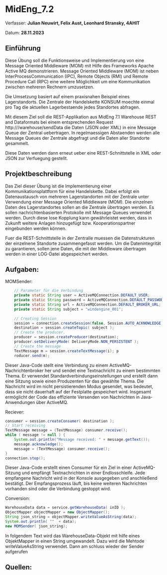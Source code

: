 # MidEng_7.2

Verfasser: **Julian Neuwirt, Felix Aust, Leonhard Stransky, 4AHIT**

Datum: **28.11.2023**

## Einführung

Diese Übung soll die Funktionsweise und Implementierung von eine Message Oriented Middleware (MOM) mit Hilfe des Frameworks Apache Active MQ demonstrieren. Message Oriented Middleware (MOM) ist neben InterProcessCommunication (IPC), Remote Objects (RMI) und Remote Procedure Call (RPC) eine weitere Möglichkeit um eine Kommunikation zwischen mehreren Rechnern umzusetzen.

Die Umsetzung basiert auf einem praxisnahen Beispiel eines Lagerstandorts. Die Zentrale der Handelskette KONSUM moechte einmal pro Tag die aktuellen Lagerbestaende jedes Standortes abfragen.

Mit diesem Ziel soll die REST-Applikation aus MidEng 7.1 Warehouse REST and Dataformats bei einem entsprechenden Request http:///warehouse/sendData die Daten (JSON oder XML) in eine Message Queue der Zentral uebertragen. In regelmaessigen Abstaenden werden alle Message Queues der Zentrale abgefragt und die Daten aller Standorte gesammelt.

Diese Daten werden dann erneut ueber eine REST-Schnittstelle in XML oder JSON zur Verfuegung gestellt.

## Projektbeschreibung

Das Ziel dieser Übung ist die Implementierung einer Kommunikationsplattform für eine Handelskette. Dabei erfolgt ein Datenaustausch von mehreren Lagerstandorten mit der Zentrale unter Verwendung einer Message Oriented Middleware (MOM). Die einzelnen Daten des Lagerstandortes sollen an die Zentrale übertragen werden. Es sollen nachrichtenbasierten Protokolle mit Message Queues verwendet werden. Durch diese lose Kopplung kann gewährleistet werden, dass in Zukunft weitere Anlagen hinzugefügt bzw. Kooperationspartner eingebunden werden können.

Fuer die REST-Schnittstelle in der Zentralle muessen die Datenstrukturen der einzelnene Standorte zusammengefasst werden. Um die Datenintegrität zu garantieren, sollen jene Daten, die mit der Middleware übertragen werden in einer LOG-Datei abgespeichert werden.

## Aufgaben:

MOMSender:
```java
    // Parameter für die Verbindung
    private static String user = ActiveMQConnection.DEFAULT_USER;
    private static String password = ActiveMQConnection.DEFAULT_PASSWORD;
    private static String url = ActiveMQConnection.DEFAULT_BROKER_URL;
    private static String subject = "windengine_001";
    
    // Creating Session
    session = connection.createSession(false, Session.AUTO_ACKNOWLEDGE); 
    destination = session.createTopic( subject ); 
    // Create the producer. 
    producer = session.createProducer(destination); 
    producer.setDeliveryMode( DeliveryMode.NON_PERSISTENT );     
    // Create the message 
    TextMessage m = session.createTextMessage(i); p
    roducer.send(m);
```

Dieser Java-Code stellt eine Verbindung zu einem ActiveMQ-Nachrichtenbroker her und sendet eine Textnachricht zu einem bestimmten Thema. Er verwendet Standardverbindungseinstellungen und erstellt dann eine Sitzung sowie einen Produzenten für das gewählte Thema. Die Nachricht wird im nicht persistierenden Modus gesendet, was bedeutet, dass sie nicht dauerhaft auf der Festplatte gespeichert wird. Insgesamt ermöglicht der Code das effiziente Versenden von Nachrichten in Java-Anwendungen über ActiveMQ.

Reciever:
```java
consumer = session.createConsumer( destination );     
// Start receiving 
TextMessage message = (TextMessage) consumer.receive(); 
while ( message != null ) {     
    System.out.println("Message received: " + message.getText());     
    message.acknowledge();     
    message = (TextMessage) consumer.receive(); 
} 
connection.stop();
```

Dieser Java-Code erstellt einen Consumer für ein Ziel in einer ActiveMQ-Sitzung und empfängt Textnachrichten in einer Endlosschleife. Jede empfangene Nachricht wird in der Konsole ausgegeben und anschließend bestätigt. Der Empfangsprozess läuft, bis keine weiteren Nachrichten vorhanden sind oder die Verbindung gestoppt wird.

Conversion:
```java
WarehouseData data = service.getWarehouseData( inID ); 
ObjectMapper objectMapper = new ObjectMapper(); 
String json_string = objectMapper.writeValueAsString(data); 
System.out.println( ""  + data); 
new MOMSender( json_string);
```

In folgendem Text wird das WarehouseData-Objekt mit hilfe eines ObjektMapper in einen String umgewandelt. Dazu wird die Mehtode writeValueAsString verwendet. Dann am schluss wieder der Sender aufgerufen

## Quellen:
















